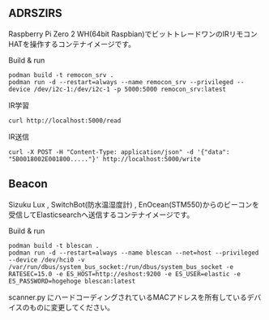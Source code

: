 <h2>ADRSZIRS</h2>
Raspberry Pi Zero 2 WH(64bit Raspbian)でビットトレードワンのIRリモコンHATを操作するコンテナイメージです。

Build & run
```
podman build -t remocon_srv .
podman run -d --restart=always --name remocon_srv --privileged --device /dev/i2c-1:/dev/i2c-1 -p 5000:5000 remocon_srv:latest
```

IR学習
```
curl http://localhost:5000/read
```

IR送信
```
curl -X POST -H "Content-Type: application/json" -d '{"data": "5B0018002E001800....."}' http://localhost:5000/write
```

<h2>Beacon</h2>
Sizuku Lux , SwitchBot(防水温湿度計) , EnOcean(STM550)からのビーコンを受信してElasticsearchへ送信するコンテナイメージです。

Build & run
```
podman build -t blescan .
podman run -d --restart=always --name blescan --net=host --privileged --device /dev/hci0 -v /var/run/dbus/system_bus_socket:/run/dbus/system_bus_socket -e RATESEC=15.0 -e ES_HOST=http://eshost:9200 -e ES_USER=elastic -e ES_PASSWORD=hogehoge blescan:latest
```

scanner.py にハードコーディングされているMACアドレスを所有しているデバイスのものに変更してください。

